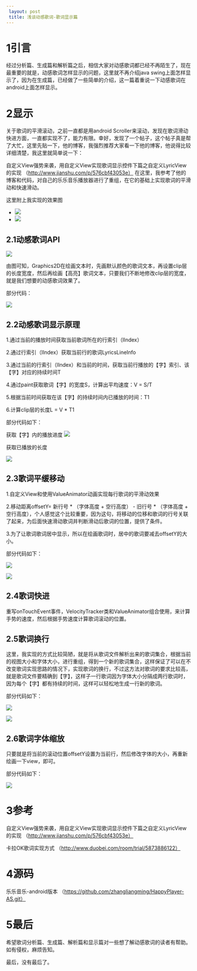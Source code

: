 ```yaml
---
 layout: post
 title: 浅谈动感歌词-歌词显示篇
---
```


# 1引言 #

经过分析篇、生成篇和解析篇之后，相信大家对动感歌词都已经不再陌生了，现在最重要的就是，动感歌词怎样显示的问题，这里就不再介绍java swing上面怎样显示了，因为在生成篇，已经做了一些简单的介绍，这一篇着重说一下动感歌词在android上面怎样显示。

# 2显示 #

关于歌词的平滑滚动，之前一直都是用android Scroller来滚动，发现在歌词滑动快进方面，一直都实现不了，能力有限。幸好，发现了一个帖子，这个帖子真是帮了大忙，这里先贴一下，他的博客，我强烈推荐大家看一下他的博客，他说得比较详细清楚，我这里就简单说一下：

自定义View强势来袭，用自定义View实现歌词显示控件下篇之自定义LyricView的实现
（http://www.jianshu.com/p/576cbf43053e）
在这里，我参考了他的博客和代码，对自己的乐乐音乐播放器进行了重组，在它的基础上实现歌词的平滑动和快速滑动。

这里附上我实现的效果图

- ![](http://i.imgur.com/7UwShO5.gif)
- ![](http://i.imgur.com/Egwcfxs.gif)


## 2.1动感歌词API ##
![](http://i.imgur.com/QHaXJaq.png)

由图可知，Graphics2D在绘画文本时，先画默认颜色的歌词文本，再设置clip层的长度宽度，然后再绘画【高亮】歌词文本，只要我们不断地修改clip层的宽度，就是我们想要的动感歌词效果了。

部分代码：

![](http://i.imgur.com/GxJjRs6.jpg)


## 2.2动感歌词显示原理 ##

1.通过当前的播放时间获取当前歌词所在的行索引（lIndex）

2.通过行索引（lIndex）获取当前行的歌词LyricsLineInfo

3.通过当前的行索引（lIndex）和当前的时间，获取当前行播放的【字】索引、该【字】对应的持续时间T

4.通过paint获取歌词【字】的宽度S，计算出平均速度：V = S/T

5.根据当前时间获取在该【字】的持续时间内已播放的时间：T1

6.计算clip层的长度L = V * T1

部分代码如下：

获取【字】内的播放进度
![](http://i.imgur.com/7T3WfNH.jpg)

获取已播放的长度

![](http://upload-images.jianshu.io/upload_images/4111431-d9d9e05ff0a23e8d.jpg?imageMogr2/auto-orient/strip%7CimageView2/2/w/1240)


## 2.3歌词平缓移动 ##

1.自定义View和使用ValueAnimator动画实现每行歌词的平滑动效果

2.移动距离offsetY= 新行号 * （字体高度 + 空行高度） - 旧行号 * （字体高度 + 空行高度），个人感觉这个比较重要，因为这句，将移动的位移和歌词的行号关联了起来，为后面快速滑动歌词并判断滑动后歌词的位置，提供了条件。

3.为了让歌词歌词居中显示，所以在绘画歌词时，居中的歌词要减去offsetY的大小。

部分代码如下：

![](http://upload-images.jianshu.io/upload_images/4111431-f5ce7fd8db7221df.jpg?imageMogr2/auto-orient/strip%7CimageView2/2/w/1240)

![](http://upload-images.jianshu.io/upload_images/4111431-23967be87389ce4b.jpg?imageMogr2/auto-orient/strip%7CimageView2/2/w/1240)



## 2.4歌词快进 ##

重写onTouchEvent事件，VelocityTracker类和ValueAnimator组合使用，来计算手势的速度，然后根据手势速度计算歌词滚动的位置。

## 2.5歌词换行 ##

这里，我实现的方式比较简陋，就是将从歌词文件解析出来的歌词集合，根据当前的视图大小和字体大小，进行重组，得到一个新的歌词集合，这样保证了可以在不改变歌词实现思路的情况下，实现歌词的换行，不过这方法对歌词的要求比较高，就是歌词文件要精确到【字】，这样子一行歌词因为字体大小分隔成两行歌词时，因为每个【字】都有持续的时间，这样可以轻松地生成一行新的歌词。

部分代码如下：

![](http://upload-images.jianshu.io/upload_images/4111431-5ca619466d70dc24.jpg?imageMogr2/auto-orient/strip%7CimageView2/2/w/1240)

![](http://upload-images.jianshu.io/upload_images/4111431-4a0ad8a76ad2e1c3.jpg?imageMogr2/auto-orient/strip%7CimageView2/2/w/1240)



## 2.6歌词字体缩放 ##

只要就是将当前的滚动位置offsetY设置为当前行，然后修改字体的大小，再重新绘画一下view，即可。

部分代码如下：

![](http://upload-images.jianshu.io/upload_images/4111431-1d9091f71ed3ca60.jpg?imageMogr2/auto-orient/strip%7CimageView2/2/w/1240)


# 3参考 #

自定义View强势来袭，用自定义View实现歌词显示控件下篇之自定义LyricView的实现
（http://www.jianshu.com/p/576cbf43053e）

卡拉OK歌词实现方式
（http://www.duobei.com/room/trial/5873886122）

# 4源码 #

乐乐音乐-android版本
（https://github.com/zhangliangming/HappyPlayer-AS.git）

# 5最后 #

希望歌词分析篇、生成篇、解析篇和显示篇对一些想了解动感歌词的读者有帮助。如有侵权，麻烦告知。

最后，没有最后了。

